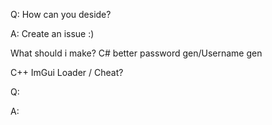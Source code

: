 Q: How can you deside?

A: Create an issue :)

What should i make? C# better password gen/Username gen

C++ ImGui Loader / Cheat?

Q: 

A: 
